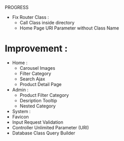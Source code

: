 PROGRESS
- Fix Router Class :
  - Call Class inside directory
  - Home Page URI Parameter without Class Name

# Improvement :
- Home :
  - Carousel Images
  - Filter Category
  - Search Ajax
  - Product Detail Page
- Admin :
  - Product Filter Category
  - Desription Tooltip
  - Nested Category
- System :
 - Favicon
 - Input Request Validation
 - Controller Unlimited Parameter (URI)
 - Database Class Query Builder
